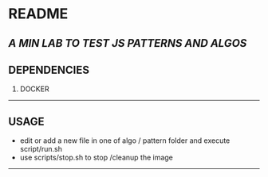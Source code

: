 # README
*A MIN LAB TO TEST JS PATTERNS AND ALGOS*
----------

## DEPENDENCIES
1. DOCKER

----------

## USAGE
- edit or add a new file in one of algo / pattern folder and execute script/run.sh
- use scripts/stop.sh to stop /cleanup the image

----------
